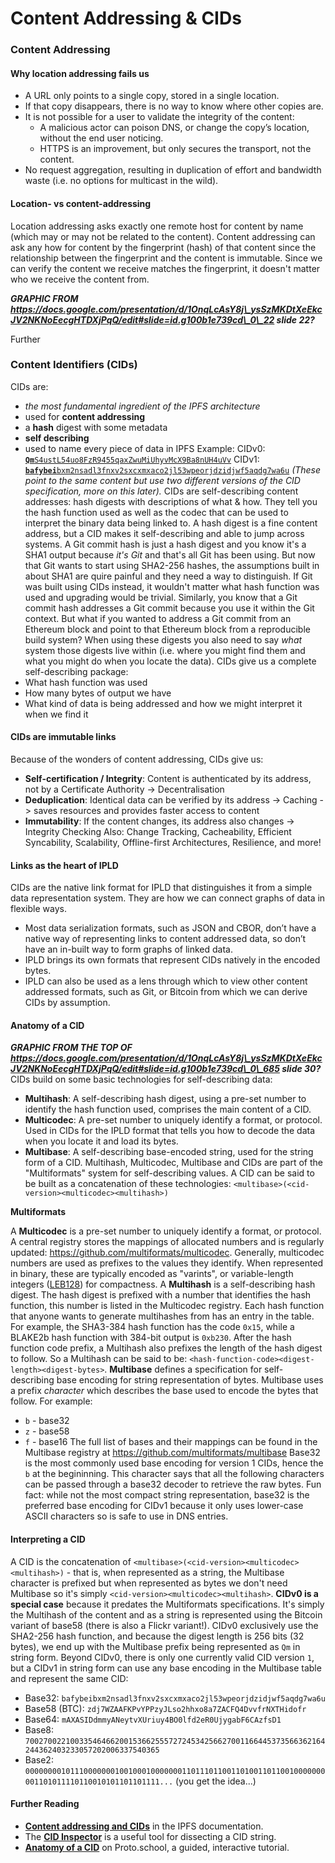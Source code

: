 # Content Addressing & CIDs



### Content Addressing

#### Why location addressing fails us

* A URL only points to a single copy, stored in a single location.
* If that copy disappears, there is no way to know where other copies are.
* It is not possible for a user to validate the integrity of the content:
  * A malicious actor can poison DNS, or change the copy’s location, without the end user noticing.
  * HTTPS is an improvement, but only secures the transport, not the content.
* No request aggregation, resulting in duplication of effort and bandwidth waste (i.e. no options for multicast in the wild).

#### Location- vs content-addressing

Location addressing asks exactly one remote host for content by name (which may or may not be related to the content). Content addressing can ask any how for content by the fingerprint (hash) of that content since the relationship between the fingerprint and the content is immutable. Since we can verify the content we receive matches the fingerprint, it doesn't matter who we receive the content from.

_**GRAPHIC FROM https://docs.google.com/presentation/d/1OnqLcAsY8j\_ysSzMKDtXeEkcJV2NKNoEecgHTDXjPqQ/edit#slide=id.g100b1e739cd\_0\_22 slide 22?**_

Further

### Content Identifiers (CIDs)

CIDs are:

* _the most fundamental ingredient of the IPFS architecture_
* used for **content addressing**
* a **hash** digest with some metadata
* **self describing**
* used to name every piece of data in IPFS Example: CIDv0: [**`Qm`**`S4ustL54uo8FzR9455qaxZwuMiUhyvMcX9Ba8nUH4uVv`](https://ipfs.io/ipfs/QmS4ustL54uo8FzR9455qaxZwuMiUhyvMcX9Ba8nUH4uVv) CIDv1: [**`bafybei`**`bxm2nsadl3fnxv2sxcxmxaco2jl53wpeorjdzidjwf5aqdg7wa6u`](https://ipfs.io/ipfs/bafybeibxm2nsadl3fnxv2sxcxmxaco2jl53wpeorjdzidjwf5aqdg7wa6u) _(These point to the same content but use two different versions of the CID specification, more on this later)._ CIDs are self-describing content addresses: hash digests with descriptions of what & how. They tell you the hash function used as well as the codec that can be used to interpret the binary data being linked to. A hash digest is a fine content address, but a CID makes it self-describing and able to jump across systems. A Git commit hash is just a hash digest and you know it's a SHA1 output because _it's Git_ and that's all Git has been using. But now that Git wants to start using SHA2-256 hashes, the assumptions built in about SHA1 are quire painful and they need a way to distinguish. If Git was built using CIDs instead, it wouldn't matter what hash function was used and upgrading would be trivial. Similarly, you know that a Git commit hash addresses a Git commit because you use it within the Git context. But what if you wanted to address a Git commit from an Ethereum block and point to that Ethereum block from a reproducible build system? When using these digests you also need to say _what_ system those digests live within (i.e. where you might find them and what you might do when you locate the data). CIDs give us a complete self-describing package:
* What hash function was used
* How many bytes of output we have
* What kind of data is being addressed and how we might interpret it when we find it

#### CIDs are immutable links

Because of the wonders of content addressing, CIDs give us:

* **Self-certification / Integrity**: Content is authenticated by its address, not by a Certificate Authority -> Decentralisation
* **Deduplication**: Identical data can be verified by its address -> Caching -> saves resources and provides faster access to content
* **Immutability**: If the content changes, its address also changes -> Integrity Checking Also: Change Tracking, Cacheability, Efficient Syncability, Scalability, Offline-first Architectures, Resilience, and more!

#### Links as the heart of IPLD

CIDs are the native link format for IPLD that distinguishes it from a simple data representation system. They are how we can connect graphs of data in flexible ways.

* Most data serialization formats, such as JSON and CBOR, don’t have a native way of representing links to content addressed data, so don’t have an in-built way to form graphs of linked data.
* IPLD brings its own formats that represent CIDs natively in the encoded bytes.
* IPLD can also be used as a lens through which to view other content addressed formats, such as Git, or Bitcoin from which we can derive CIDs by assumption.

#### Anatomy of a CID

_**GRAPHIC FROM THE TOP OF https://docs.google.com/presentation/d/1OnqLcAsY8j\_ysSzMKDtXeEkcJV2NKNoEecgHTDXjPqQ/edit#slide=id.g100b1e739cd\_0\_685 slide 30?**_ CIDs build on some basic technologies for self-describing data:

* **Multihash**: A self-describing hash digest, using a pre-set number to identify the hash function used, comprises the main content of a CID.
* **Multicodec**: A pre-set number to uniquely identify a format, or protocol. Used in CIDs for the IPLD format that tells you how to decode the data when you locate it and load its bytes.
* **Multibase**: A self-describing base-encoded string, used for the string form of a CID. Multihash, Multicodec, Multibase and CIDs are part of the "Multiformats" system for self-describing values. A CID can be said to be built as a concatenation of these technologies: `<multibase>(<cid-version><multicodec><multihash>)`

**Multiformats**

A **Multicodec** is a pre-set number to uniquely identify a format, or protocol. A central registry stores the mappings of allocated numbers and is regularly updated: https://github.com/multiformats/multicodec. Generally, multicodec numbers are used as prefixes to the values they identify. When represented in binary, these are typically encoded as "varints", or variable-length integers ([LEB128](https://en.wikipedia.org/wiki/LEB128)) for compactness. A **Multihash** is a self-describing hash digest. The hash digest is prefixed with a number that identifies the hash function, this number is listed in the Multicodec registry. Each hash function that anyone wants to generate multihashes from has an entry in the table. For example, the SHA3-384 hash function has the code `0x15`, while a BLAKE2b hash function with 384-bit output is `0xb230`. After the hash function code prefix, a Multihash also prefixes the length of the hash digest to follow. So a Multihash can be said to be: `<hash-function-code><digest-length><digest-bytes>`. **Multibase** defines a specification for self-describing base encoding for string representation of bytes. Multibase uses a prefix _character_ which describes the base used to encode the bytes that follow. For example:

* `b` - base32
* `z` - base58
* `f` - base16 The full list of bases and their mappings can be found in the Multibase registry at https://github.com/multiformats/multibase Base32 is the most commonly used base encoding for version 1 CIDs, hence the `b` at the begininning. This character says that all the following characters can be passed through a base32 decoder to retrieve the raw bytes. Fun fact: while not the most compact string representation, base32 is the preferred base encoding for CIDv1 because it only uses lower-case ASCII characters so is safe to use in DNS entries.

#### Interpreting a CID

A CID is the concatenation of `<multibase>(<cid-version><multicodec><multihash>)` - that is, when represented as a string, the Multibase character is prefixed but when represented as bytes we don't need Multibase so it's simply `<cid-version><multicodec><multihash>`. **CIDv0 is a special case** because it predates the Multiformats specifications. It's simply the Multihash of the content and as a string is represented using the Bitcoin variant of base58 (there is also a Flickr variant!). CIDv0 exclusively use the SHA2-256 hash function, and because the digest length is 256 bits (32 bytes), we end up with the Multibase prefix being represented as `Qm` in string form. Beyond CIDv0, there is only one currently valid CID version `1`, but a CIDv1 in string form can use any base encoding in the Multibase table and represent the same CID:

* Base32: `bafybeibxm2nsadl3fnxv2sxcxmxaco2jl53wpeorjdzidjwf5aqdg7wa6u`
* Base58 (BTC): `zdj7WZAAFKPvYPPzyJLso2hhxo8a7ZACFQ4DvvfrNXTHidofr`
* Base64: `mAXASIDdmmyANeytvXUriuy4BO0lfd2eR0UjygabF6CAzfsD1`
* Base8: `7002700221003354646620015366255572724534256627001166445373566362164244362403233057202006337540365`
* Base2: `0000000010111000000010010001000000011011101100110100110110010000000001101011110110010101101101111...` (you get the idea...)

#### Further Reading

* [**Content addressing and CIDs**](https://docs.ipfs.io/concepts/content-addressing/) in the IPFS documentation.
* The [**CID Inspector**](https://cid.ipfs.io) is a useful tool for dissecting a CID string.
* [**Anatomy of a CID**](https://proto.school/anatomy-of-a-cid/) on Proto.school, a guided, interactive tutorial.
